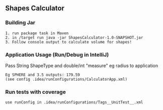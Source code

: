 ## Shapes Calculator

### Building Jar

```
1. run package task in Maven
2. in /target run java -jar ShapesCalculator-1.0-SNAPSHOT.jar
3. Follow console output to calculate volume for shapes!
```

### Application Usage (Run/Debug in IntelliJ)

Pass String ShapeType and double/int "measure" eg radius to application

```
Eg SPHERE and 3.5 outputs: 179.59
(see config .idea/runConfigurations/CalculatorApp.xml)
```

### Run tests with coverage

```
use runConfig in .idea/runConfigurations/Tags__UnitTest__.xml
```
